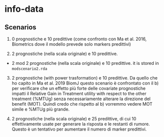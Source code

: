 # info-data

## Scenarios
1. 0 prognostiche e 10 predittive (come confronto con Ma et al. 2016, Biometrics dove il modello prevede solo markers predittivi)

2. 2 prognostiche (nella scala originale) e 10 predittive. 
  
  - 2 mod 2 prognostiche (nella scala originale) e 10 predittive. 
    it is stored in `modscenario2.rda`

3. 2 prognostiche (with power trasformation) e 10 predittive. Da quello che ho capito in Ma et al. 2019 BiomJ questo scenario è confrontato con il b) per verificare che un effetto più forte delle covariate prognostiche impatti il Relative Gain in Treatment utility with respect to the other treatment (%MTUg) senza necessariamente alterare la direzione del benefit (MOT). Quindi credo che rispetto al b) vorremmo vedere MOT simile e %MTUg più grande.

4. 2 prognostiche (nella scala originale) e 25 predittive, di cui 10 effettivamente usate per generare la risposta e le restanti di rumore. Questo è un tentativo per aumentare il numero di marker predittivi.
